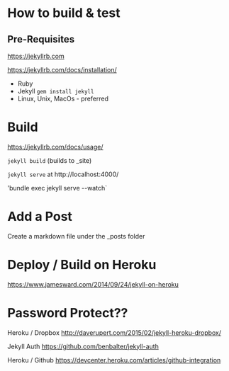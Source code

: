 # How to build & test

## Pre-Requisites

https://jekyllrb.com

https://jekyllrb.com/docs/installation/

* Ruby
* Jekyll  `gem install jekyll`
* Linux, Unix, MacOs - preferred

# Build

https://jekyllrb.com/docs/usage/

`jekyll build` (builds to _site)

`jekyll serve` at http://localhost:4000/

'bundle exec jekyll serve --watch`

# Add a Post

Create a markdown file under the _posts folder

# Deploy / Build on Heroku

https://www.jamesward.com/2014/09/24/jekyll-on-heroku



# Password Protect??

Heroku / Dropbox
http://daverupert.com/2015/02/jekyll-heroku-dropbox/

Jekyll Auth
https://github.com/benbalter/jekyll-auth

Heroku / Github
https://devcenter.heroku.com/articles/github-integration


